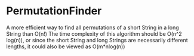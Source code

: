 # PermutationFinder
A more efficient way to find all permutations of a short String in a long String than O(n!)
The time complexity of this algorithm should be O(n^2 log(n)), or since the short String and long Strings are necessarily different lengths, it could also be viewed as O(m*nlog(n))
